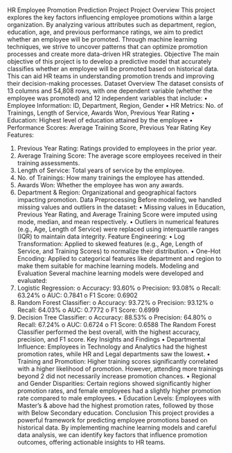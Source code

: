 HR Employee Promotion Prediction Project
Project Overview
This project explores the key factors influencing employee promotions within a large organization. By analyzing various attributes such as department, region, education, age, and previous performance ratings, we aim to predict whether an employee will be promoted. Through machine learning techniques, we strive to uncover patterns that can optimize promotion processes and create more data-driven HR strategies.
Objective
The main objective of this project is to develop a predictive model that accurately classifies whether an employee will be promoted based on historical data. This can aid HR teams in understanding promotion trends and improving their decision-making processes.
Dataset Overview
The dataset consists of 13 columns and 54,808 rows, with one dependent variable (whether the employee was promoted) and 12 independent variables that include:
•	Employee Information: ID, Department, Region, Gender
•	HR Metrics: No. of Trainings, Length of Service, Awards Won, Previous Year Rating
•	Education: Highest level of education attained by the employee
•	Performance Scores: Average Training Score, Previous Year Rating
Key Features:
1.	Previous Year Rating: Ratings provided to employees in the prior year.
2.	Average Training Score: The average score employees received in their training assessments.
3.	Length of Service: Total years of service by the employee.
4.	No. of Trainings: How many trainings the employee has attended.
5.	Awards Won: Whether the employee has won any awards.
6.	Department & Region: Organizational and geographical factors impacting promotion.
Data Preprocessing
Before modeling, we handled missing values and outliers in the dataset:
•	Missing values in Education, Previous Year Rating, and Average Training Score were imputed using mode, median, and mean respectively.
•	Outliers in numerical features (e.g., Age, Length of Service) were replaced using interquartile ranges (IQR) to maintain data integrity.
Feature Engineering:
•	Log Transformation: Applied to skewed features (e.g., Age, Length of Service, and Training Scores) to normalize their distribution.
•	One-Hot Encoding: Applied to categorical features like department and region to make them suitable for machine learning models.
Modeling and Evaluation
Several machine learning models were developed and evaluated:
1.	Logistic Regression:
o	Accuracy: 93.60%
o	Precision: 93.08%
o	Recall: 63.24%
o	AUC: 0.7841
o	F1 Score: 0.6902
2.	Random Forest Classifier:
o	Accuracy: 93.72%
o	Precision: 93.12%
o	Recall: 64.03%
o	AUC: 0.7772
o	F1 Score: 0.6999
3.	Decision Tree Classifier:
o	Accuracy: 88.53%
o	Precision: 64.80%
o	Recall: 67.24%
o	AUC: 0.6724
o	F1 Score: 0.6588
The Random Forest Classifier performed the best overall, with the highest accuracy, precision, and F1 score.
Key Insights and Findings
•	Departmental Influence: Employees in Technology and Analytics had the highest promotion rates, while HR and Legal departments saw the lowest.
•	Training and Promotion: Higher training scores significantly correlated with a higher likelihood of promotion. However, attending more trainings beyond 2 did not necessarily increase promotion chances.
•	Regional and Gender Disparities: Certain regions showed significantly higher promotion rates, and female employees had a slightly higher promotion rate compared to male employees.
•	Education Levels: Employees with Master’s & above had the highest promotion rates, followed by those with Below Secondary education.
Conclusion
This project provides a powerful framework for predicting employee promotions based on historical data. By implementing machine learning models and careful data analysis, we can identify key factors that influence promotion outcomes, offering actionable insights to HR teams.
